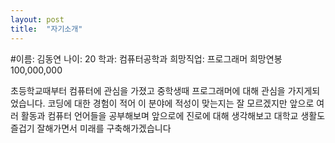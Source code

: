 ```yaml
---
layout: post
title:  "자기소개"
---
```


#이름: 김동연
나이: 20
학과: 컴퓨터공학과
희망직업: 프로그래머
희망연봉 100,000,000

초등학교때부터 컴퓨터에 관심을 가졌고 중학생때 프로그래머에 대해 관심을 가지게되었습니다. 
코딩에 대한 경험이 적어 이 분야에 적성이 맞는지는 잘 모르겠지만 
앞으로 여러 활동과 컴퓨터 언어들을 공부해보며 앞으로에 진로에 대해 생각해보고 
대학교 생활도 즐겁기 잘해가면서 미래를 구축해가겠습니다
